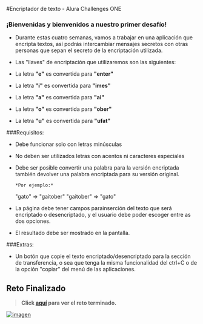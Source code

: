 #Encriptador de texto - Alura Challenges ONE

### ¡Bienvenidas y bienvenidos a nuestro primer desafío!

- Durante estas cuatro semanas, vamos a trabajar en una aplicación que encripta textos, así podrás intercambiar mensajes secretos con otras personas que sepan el secreto de la encriptación utilizada.

- Las "llaves" de encriptación que utilizaremos son las siguientes:
- La letra **"e"** es convertida para **"enter"**
- La letra **"i"** es convertida para **"imes"**
- La letra **"a"** es convertida para **"ai"**
- La letra **"o"** es convertida para **"ober"**
- La letra **"u"** es convertida para **"ufat"**

###Requisitos:

- Debe funcionar solo con letras minúsculas

- No deben ser utilizados letras con acentos ni caracteres especiales

- Debe ser posible convertir una palabra para la versión encriptada también devolver una palabra encriptada para su versión original.

      *Por ejemplo:*

  "gato" => "gaitober"
  "gaitober" => "gato"

- La página debe tener campos parainserción del texto que será encriptado o desencriptado, y el usuario debe poder escoger entre as dos opciones.

- El resultado debe ser mostrado en la pantalla.

###Extras:

- Un botón que copie el texto encriptado/desencriptado para la sección de transferencia, o sea que tenga la misma funcionalidad del ctrl+C o de la opción "copiar" del menú de las aplicaciones.

## Reto Finalizado

> **Click [aquí](https://npollito.github.io/encriptador-de-texto_alura-challenge/ "hola") para ver el reto terminado.**

[![imagen](addres "pc")](./img/reto.webp "imagen")
